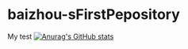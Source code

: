 # baizhou-sFirstPepository
My test
[![Anurag's GitHub stats](https://github-readme-stats.vercel.app/api?username=whiteboat712&count_private=true)](https://github.com/anuraghazra/github-readme-stats)
